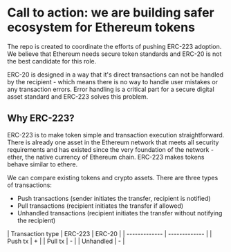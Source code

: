 # Call to action: we are building safer ecosystem for Ethereum tokens

The repo is created to coordinate the efforts of pushing ERC-223 adoption. We believe that Ethereum needs secure token standards and ERC-20 is not the best candidate for this role.

ERC-20 is designed in a way that it's direct transactions can not be handled by the recipient - which means there is no way to handle user mistakes or any transaction errors. Error handling is a critical part for a secure digital asset standard and ERC-223 solves this problem.

## Why ERC-223?

ERC-223 is to make token simple and transaction execution straightforward. There is already one asset in the Ethereum network that meets all security requirements and has existed since the very foundation of the network - ether, the native currency of Ethereum chain. ERC-223 makes tokens behave similar to ethere.

We can compare existing tokens and crypto assets. There are three types of transactions:

- Push transactions (sender initiates the transfer, recipient is notified)
- Pull transactions (recipient initiates the transfer if allowed)
- Unhandled transactions (recipient initiates the transfer without notifying the recipient)

| Transaction type  | ERC-223    |  ERC-20    |
| ------------- | ------------- |
| Push tx       | +             |
| Pull tx       | -             |
| Unhandled     | -             |
